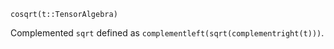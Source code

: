 ```
cosqrt(t::TensorAlgebra)
```

Complemented `sqrt` defined as `complementleft(sqrt(complementright(t)))`.
